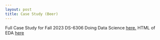 ```yaml
---
layout: post
title: Case Study (Beer)
---
```


Full Case Study for Fall 2023 DS-6306 Doing Data Science [here.](https://github.com/jjsmu/group16)
HTML of EDA [here](https://librarianrafia.github.io/EDA/)